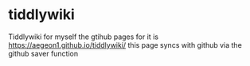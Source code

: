 # tiddlywiki
Tiddlywiki for myself
the gtihub pages for it is 
https://aegeon1.github.io/tiddlywiki/
this page syncs with github via the github saver function
